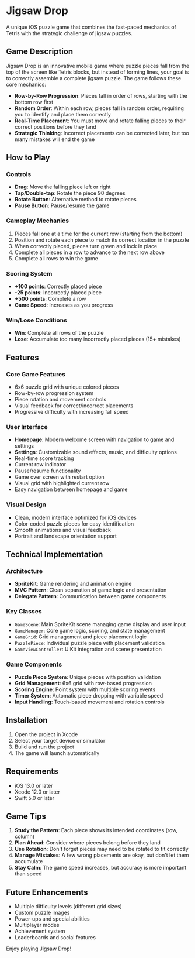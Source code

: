 # Jigsaw Drop

A unique iOS puzzle game that combines the fast-paced mechanics of Tetris with the strategic challenge of jigsaw puzzles.

## Game Description

Jigsaw Drop is an innovative mobile game where puzzle pieces fall from the top of the screen like Tetris blocks, but instead of forming lines, your goal is to correctly assemble a complete jigsaw puzzle. The game follows these core mechanics:

- **Row-by-Row Progression**: Pieces fall in order of rows, starting with the bottom row first
- **Random Order**: Within each row, pieces fall in random order, requiring you to identify and place them correctly
- **Real-Time Placement**: You must move and rotate falling pieces to their correct positions before they land
- **Strategic Thinking**: Incorrect placements can be corrected later, but too many mistakes will end the game

## How to Play

### Controls
- **Drag**: Move the falling piece left or right
- **Tap/Double-tap**: Rotate the piece 90 degrees
- **Rotate Button**: Alternative method to rotate pieces
- **Pause Button**: Pause/resume the game

### Gameplay Mechanics
1. Pieces fall one at a time for the current row (starting from the bottom)
2. Position and rotate each piece to match its correct location in the puzzle
3. When correctly placed, pieces turn green and lock in place
4. Complete all pieces in a row to advance to the next row above
5. Complete all rows to win the game

### Scoring System
- **+100 points**: Correctly placed piece
- **-25 points**: Incorrectly placed piece
- **+500 points**: Complete a row
- **Game Speed**: Increases as you progress

### Win/Lose Conditions
- **Win**: Complete all rows of the puzzle
- **Lose**: Accumulate too many incorrectly placed pieces (15+ mistakes)

## Features

### Core Game Features
- 6x6 puzzle grid with unique colored pieces
- Row-by-row progression system
- Piece rotation and movement controls
- Visual feedback for correct/incorrect placements
- Progressive difficulty with increasing fall speed

### User Interface
- **Homepage**: Modern welcome screen with navigation to game and settings
- **Settings**: Customizable sound effects, music, and difficulty options
- Real-time score tracking
- Current row indicator
- Pause/resume functionality
- Game over screen with restart option
- Visual grid with highlighted current row
- Easy navigation between homepage and game

### Visual Design
- Clean, modern interface optimized for iOS devices
- Color-coded puzzle pieces for easy identification
- Smooth animations and visual feedback
- Portrait and landscape orientation support

## Technical Implementation

### Architecture
- **SpriteKit**: Game rendering and animation engine
- **MVC Pattern**: Clean separation of game logic and presentation
- **Delegate Pattern**: Communication between game components

### Key Classes
- `GameScene`: Main SpriteKit scene managing game display and user input
- `GameManager`: Core game logic, scoring, and state management
- `GameGrid`: Grid management and piece placement logic
- `PuzzlePiece`: Individual puzzle piece with placement validation
- `GameViewController`: UIKit integration and scene presentation

### Game Components
- **Puzzle Piece System**: Unique pieces with position validation
- **Grid Management**: 6x6 grid with row-based progression
- **Scoring Engine**: Point system with multiple scoring events
- **Timer System**: Automatic piece dropping with variable speed
- **Input Handling**: Touch-based movement and rotation controls

## Installation

1. Open the project in Xcode
2. Select your target device or simulator
3. Build and run the project
4. The game will launch automatically

## Requirements

- iOS 13.0 or later
- Xcode 12.0 or later
- Swift 5.0 or later

## Game Tips

1. **Study the Pattern**: Each piece shows its intended coordinates (row, column)
2. **Plan Ahead**: Consider where pieces belong before they land
3. **Use Rotation**: Don't forget pieces may need to be rotated to fit correctly
4. **Manage Mistakes**: A few wrong placements are okay, but don't let them accumulate
5. **Stay Calm**: The game speed increases, but accuracy is more important than speed

## Future Enhancements

- Multiple difficulty levels (different grid sizes)
- Custom puzzle images
- Power-ups and special abilities
- Multiplayer modes
- Achievement system
- Leaderboards and social features

Enjoy playing Jigsaw Drop! 